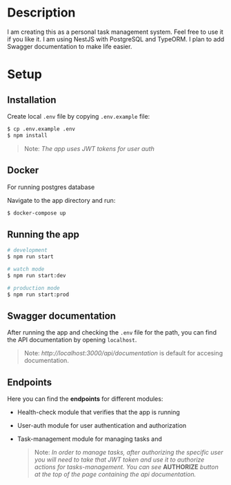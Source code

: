 # Description

I am creating this as a personal task management system. Feel free to use it if you like it.
I am using NestJS with PostgreSQL and TypeORM. I plan to add Swagger documentation to make life easier.

# Setup

## Installation

Create local `.env` file by copying `.env.example` file:

```bash
$ cp .env.example .env
$ npm install
```

> Note: _The app uses JWT tokens for user auth_

## Docker

For running postgres database

Navigate to the app directory and run:

```sh
$ docker-compose up
```

## Running the app

```bash
# development
$ npm run start

# watch mode
$ npm run start:dev

# production mode
$ npm run start:prod
```

## Swagger documentation

After running the app and checking the `.env` file for the path, you can find the API documentation by opening `localhost`.

> Note: _http://localhost:3000/api/documentation_ is default for accesing documentation.

## Endpoints

Here you can find the **endpoints** for different modules:

- Health-check module that verifies that the app is running
- User-auth module for user authentication and authorization
- Task-management module for managing tasks and

  > Note: _In order to manage tasks, after authorizing the specific user you will need to take that JWT token and use it to authorize actions for tasks-management. You can see_ **AUTHORIZE** _button at the top of the page containing the api documentation._
